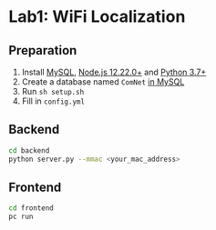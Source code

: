 # Lab1: WiFi Localization

## Preparation

1. Install [MySQL](https://www.mysql.com/cn/), [Node.js 12.22.0+](https://nodejs.org/en/) and [Python 3.7+](https://www.python.org/downloads/)
2. Create a database named `ComNet` [in MySQL](https://www.runoob.com/mysql/mysql-create-database.html)
3. Run `sh setup.sh`
4. Fill in `config.yml`

## Backend

```bash
cd backend
python server.py --mmac <your_mac_address>
```

## Frontend

```bash
cd frontend
pc run
```

